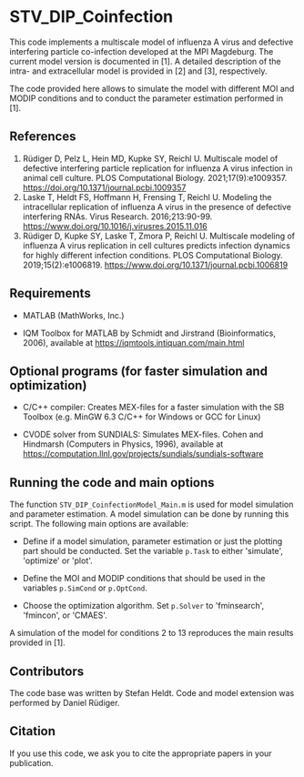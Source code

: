 # STV_DIP_Coinfection
This code implements a multiscale model of influenza A virus and defective interfering particle co-infection developed at the MPI Magdeburg. The current model version is documented in [1]. A detailed description of the intra- and extracellular model is provided in [2] and [3], respectively.

The code provided here allows to simulate the model with different MOI and MODIP conditions and to conduct the parameter estimation performed in [1]. 

## References
1. Rüdiger D, Pelz L, Hein MD, Kupke SY, Reichl U. Multiscale model of defective interfering particle replication for influenza A virus infection in animal cell culture. PLOS Computational Biology. 2021;17(9):e1009357. https://doi.org/10.1371/journal.pcbi.1009357
2. Laske T, Heldt FS, Hoffmann H, Frensing T, Reichl U. Modeling the intracellular replication of influenza A virus in the presence of defective interfering RNAs. Virus Research. 2016;213:90-99. https://www.doi.org/10.1016/j.virusres.2015.11.016
3. Rüdiger D, Kupke SY, Laske T, Zmora P, Reichl U. Multiscale modeling of influenza A virus replication in cell cultures predicts infection dynamics for highly different infection conditions. PLOS Computational Biology. 2019;15(2):e1006819. https://www.doi.org/10.1371/journal.pcbi.1006819

## Requirements
- MATLAB (MathWorks, Inc.)

- IQM Toolbox for MATLAB by Schmidt and Jirstrand (Bioinformatics, 2006), available at https://iqmtools.intiquan.com/main.html

## Optional programs (for faster simulation and optimization)
- C/C++ compiler: Creates MEX-files for a faster simulation with the SB Toolbox (e.g. MinGW 6.3 C/C++ for Windows or GCC for Linux)

- CVODE solver from SUNDIALS: Simulates MEX-files. Cohen and Hindmarsh (Computers in Physics, 1996), available at https://computation.llnl.gov/projects/sundials/sundials-software

## Running the code and main options
The function `STV_DIP_CoinfectionModel_Main.m` is used for model simulation and parameter estimation. A model simulation can be done by running this script. The following main options are available:
-	Define if a model simulation, parameter estimation or just the plotting part should be conducted. Set the variable `p.Task` to either 'simulate', 'optimize' or 'plot'. 

-	Define the MOI and MODIP conditions that should be used in the variables `p.SimCond` or `p.OptCond`.

-	Choose the optimization algorithm. Set `p.Solver` to 'fminsearch', 'fmincon', or 'CMAES'.

A simulation of the model for conditions 2 to 13 reproduces the main results provided in [1].

## Contributors
The code base was written by Stefan Heldt. Code and model extension was performed by Daniel Rüdiger. 

## Citation
If you use this code, we ask you to cite the appropriate papers in your publication.
